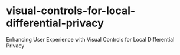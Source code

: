 # visual-controls-for-local-differential-privacy
Enhancing User Experience with Visual Controls for Local Differential Privacy
